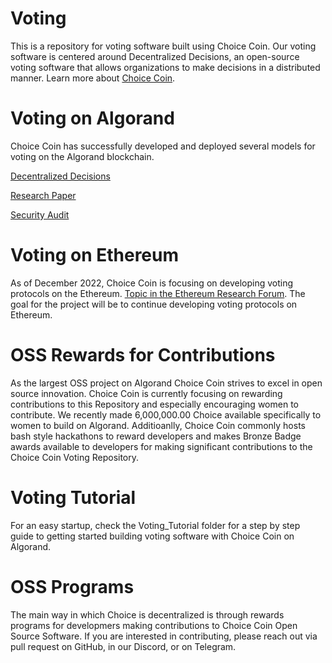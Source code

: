 # Voting
This is a repository for voting software built using Choice Coin. Our voting software is centered around Decentralized Decisions, an open-source voting software that allows organizations to make decisions in a distributed manner. Learn more about [Choice Coin](https://www.choice-coin.com/).

# Voting on Algorand
Choice Coin has successfully developed and deployed several models for voting on the Algorand blockchain. 

[Decentralized Decisions](https://www.decentralized-decisions.app/)

[Research Paper](https://papers.ssrn.com/sol3/papers.cfm?abstract_id=3913316)

[Security Audit](https://github.com/ChoiceCoin/Voting_DApp/blob/main/SecurityAudit/SecurityAudit.pdf)


# Voting on Ethereum
As of December 2022, Choice Coin is focusing on developing voting protocols on the Ethereum. [Topic in the Ethereum Research Forum](https://ethresear.ch/t/voting-on-ethereum/14467). The goal for the project will be to continue developing voting protocols on Ethereum.

# OSS Rewards for Contributions
As the largest OSS project on Algorand Choice Coin strives to excel in open source innovation. Choice Coin is currently focusing on rewarding contributions to this Repository and especially encouraging women to contribute. We recently made 6,000,000.00 Choice available specifically to women to build on Algorand. Additioanlly, Choice Coin commonly hosts bash style hackathons to reward developers and makes Bronze Badge awards available to developers for making significant contributions to the Choice Coin Voting Repository. 

# Voting Tutorial
For an easy startup, check the Voting_Tutorial folder for a step by step guide to getting started building voting software with Choice Coin on Algorand.

# OSS Programs
The main way in which Choice is decentralized is through rewards programs for developmers making contributions to Choice Coin Open Source Software. If you are interested in contributing, please reach out via pull request on GitHub, in our Discord, or on Telegram.




